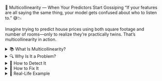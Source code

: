 🤯 Multicollinearity — When Your Predictors Start Gossiping
“If your features are all saying the same thing, your model gets confused about who to listen to.” 😅📉

Imagine trying to predict house prices using both square footage and number of rooms—only to realize they’re practically twins. That’s multicollinearity in action.

<details> <summary>📚 What Is Multicollinearity?</summary>

Multicollinearity occurs when two or more independent variables in a regression model are highly correlated with each other.

That means:

Your model struggles to isolate the individual effect of each predictor.

It violates the assumption that predictors should be independent, making coefficient estimates unstable and hard to interpret.

</details>

<details> <summary>🔍 Why Is It a Problem?</summary>

❌ Coefficients become unreliable

❌ Small changes in data can swing results wildly

❌ Interpretation becomes murky

❌ Model might still predict well, but you won’t know why

It’s like trying to figure out who’s shouting in a crowd when everyone’s yelling the same thing.

</details>

<details> <summary>🧪 How to Detect It</summary>

1. 📋 Correlation Matrix
Look for high correlations between predictors (e.g., > 0.8 or < -0.8).

2. 📈 Variance Inflation Factor (VIF)
Measures how much a predictor’s variance is inflated due to multicollinearity.

python
from statsmodels.stats.outliers_influence import variance_inflation_factor
import pandas as pd

X = pd.DataFrame({
    "sqft": [1000, 1500, 2000, 2500],
    "bedrooms": [3, 4, 3, 5]
})

vif = [variance_inflation_factor(X.values, i) for i in range(X.shape[1])]
print(f"VIFs: {vif}")
VIF > 5 → moderate multicollinearity

VIF > 10 → serious trouble

</details>

<details> <summary>🧰 How to Fix It</summary>

🧹 Drop one of the correlated features

🧪 Combine features (e.g., create a new composite variable)

🧼 Use Principal Component Analysis (PCA)

🧠 Try Ridge or Lasso Regression (regularization helps)

Sometimes, less is more.

</details>

<details> <summary>🎯 Real-Life Example</summary>

Let’s say you’re predicting house prices using:

Square footage

Number of bedrooms

Total area

If square footage and total area are nearly identical, your model gets confused. It can’t tell who’s really driving the price.

</details>
